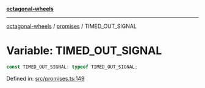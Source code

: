 [**octagonal-wheels**](../../README.md)

***

[octagonal-wheels](../../modules.md) / [promises](../README.md) / TIMED\_OUT\_SIGNAL

# Variable: TIMED\_OUT\_SIGNAL

```ts
const TIMED_OUT_SIGNAL: typeof TIMED_OUT_SIGNAL;
```

Defined in: [src/promises.ts:149](https://github.com/vrtmrz/octagonal-wheels/blob/main/src/promises.ts#L149)
